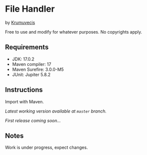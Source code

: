 <h1>File Handler</h1>

by [Krumuvecis](https://github.com/Krumuvecis)

Free to use and modify for whatever purposes. No copyrights apply.


<h2>Requirements</h2>

* JDK: 17.0.2
* Maven compiler: 17
* Maven Surefire: 3.0.0-M5
* JUnit: Jupiter 5.8.2


<h2>Instructions</h2>

Import with Maven.

<i>Latest working version available at `master` branch.</i>

<i>First release coming soon...</i>


<h2>Notes</h2>

Work is under progress, expect changes.